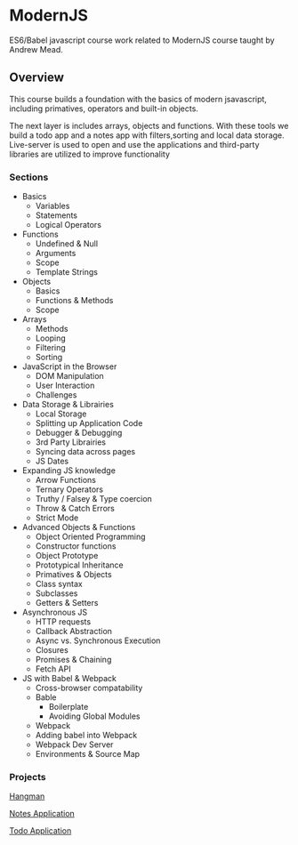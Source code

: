 # ModernJS
ES6/Babel  javascript course work related to ModernJS course taught by Andrew Mead.

## Overview
This course builds a foundation with the basics of modern jsavascript, including primatives, operators and built-in objects.

The  next layer is includes arrays, objects and functions.  With these tools we build a todo app and a notes app with filters,sorting and local data storage.  Live-server is used to open and use the applications and third-party libraries are utilized to improve functionality


### Sections 
  - Basics
    - Variables
    - Statements
    - Logical Operators
  - Functions
    - Undefined & Null
    - Arguments
    - Scope
    - Template Strings
  - Objects
    - Basics
    - Functions & Methods
    - Scope
  - Arrays
    - Methods
    - Looping
    - Filtering
    - Sorting
  - JavaScript in the Browser
    - DOM Manipulation
    - User Interaction
    - Challenges
  - Data Storage & Librairies
    - Local Storage
    - Splitting up Application Code
    - Debugger & Debugging
    - 3rd Party Librairies
    - Syncing data across pages
    - JS Dates
  - Expanding JS knowledge
    - Arrow Functions
    - Ternary Operators
    - Truthy / Falsey & Type coercion
    - Throw & Catch Errors
    - Strict Mode
  - Advanced Objects & Functions
    - Object Oriented Programming
    - Constructor functions
    - Object Prototype
    - Prototypical Inheritance
    - Primatives & Objects
    - Class syntax
    - Subclasses
    - Getters & Setters
  - Asynchronous JS
    - HTTP requests
    - Callback Abstraction
    - Async vs. Synchronous Execution
    - Closures
    - Promises & Chaining
    - Fetch API
  - JS with Babel & Webpack
    - Cross-browser compatability
    - Bable
      - Boilerplate
      - Avoiding Global Modules
    - Webpack
    - Adding babel into Webpack
    - Webpack Dev Server
    - Environments & Source Map


### Projects

[Hangman](https://github.com/Boolean-Operator/ModernJS/tree/master/hangman)

[Notes Application](https://github.com/Boolean-Operator/ModernJS/tree/master/notes-app)

[Todo Application](https://github.com/Boolean-Operator/ModernJS/tree/master/todo-app)